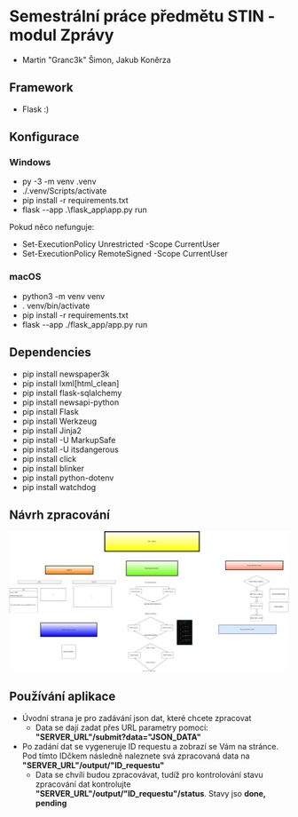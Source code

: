 # Semestrální práce předmětu STIN - modul Zprávy

- Martin "Granc3k" Šimon, Jakub Koněrza

## Framework

- Flask :)

## Konfigurace

### Windows
- py -3 -m venv .venv
- ./.venv/Scripts/activate
- pip install -r requirements.txt
- flask --app .\flask_app\app.py run

Pokud něco nefunguje:
- Set-ExecutionPolicy Unrestricted -Scope CurrentUser
- Set-ExecutionPolicy RemoteSigned -Scope CurrentUser

### macOS
- python3 -m venv venv
- . venv/bin/activate
- pip install -r requirements.txt
- flask --app ./flask_app/app.py run

## Dependencies
- pip install newspaper3k
- pip install lxml[html_clean]
- pip install flask-sqlalchemy
- pip install newsapi-python
- pip install Flask
- pip install Werkzeug
- pip install Jinja2
- pip install -U MarkupSafe
- pip install -U itsdangerous
- pip install click
- pip install blinker
- pip install python-dotenv
- pip install watchdog

## Návrh zpracování
![diagram](./Dokumentace/navrh_zpracovani.svg)

## Používání aplikace
- Úvodní strana je pro zadávání json dat, které chcete zpracovat
    - Data se dají zadat přes URL parametry pomocí: **"SERVER_URL"/submit?data="JSON_DATA"**
- Po zadání dat se vygeneruje ID requestu a zobrazí se Vám na stránce. Pod tímto IDčkem následně naleznete svá zpracovaná data na **"SERVER_URL"/output/"ID_requestu"**
    -   Data se chvíli budou zpracovávat, tudíž pro kontrolování stavu zpracování dat kontrolujte **"SERVER_URL"/output/"ID_requestu"/status**. Stavy jso **done, pending**
